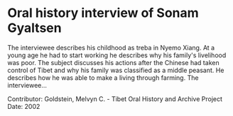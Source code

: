 # Oral history interview of Sonam Gyaltsen


The interviewee describes his childhood as treba in Nyemo Xiang. At a young age he had to start working he describes why his family's livelihood was poor. The subject discusses his actions after the Chinese had taken control of Tibet and why his family was classified as a middle peasant. He describes how he was able to make a living through farming. The interviewee...


Contributor:
                        Goldstein, Melvyn C. - Tibet Oral History and Archive Project  
Date:
2002  
